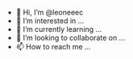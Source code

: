 - 👋 Hi, I’m @leoneeec
- 👀 I’m interested in ...
- 🌱 I’m currently learning ...
- 💞️ I’m looking to collaborate on ...
- 📫 How to reach me ...

<!---
leoneeec/leoneeec is a ✨ special ✨ repository because its `README.md` (this file) appears on your GitHub profile.
You can click the Preview link to take a look at your changes.


调剂
--->
